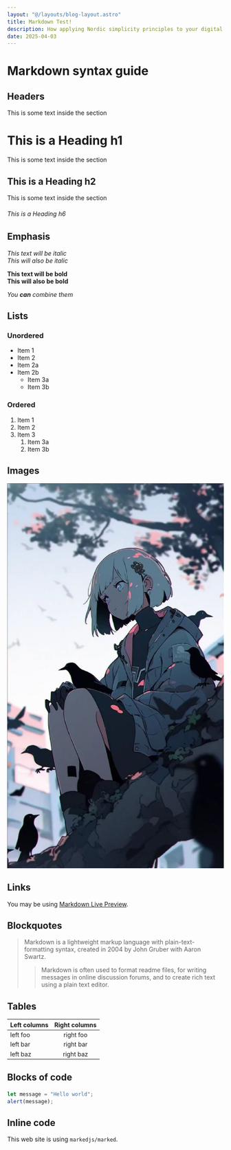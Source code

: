```yaml
---
layout: "@/layouts/blog-layout.astro"
title: Markdown Test!
description: How applying Nordic simplicity principles to your digital habits can lead to improved focus and wellbeing. Discover the peace that comes with intentional digital consumption.
date: 2025-04-03
---
```

# Markdown syntax guide

## Headers

This is some text inside the section

# This is a Heading h1

This is some text inside the section

## This is a Heading h2

This is some text inside the section

###### This is a Heading h6

## Emphasis

_This text will be italic_  
_This will also be italic_

**This text will be bold**  
**This will also be bold**

_You **can** combine them_

## Lists

### Unordered

- Item 1
- Item 2
- Item 2a
- Item 2b
    - Item 3a
    - Item 3b

### Ordered

1. Item 1
2. Item 2
3. Item 3
    1. Item 3a
    2. Item 3b

## Images

![This is an alt text.](_img1.jpg)

## Links

You may be using [Markdown Live Preview](https://markdownlivepreview.com/).

## Blockquotes

> Markdown is a lightweight markup language with plain-text-formatting syntax, created in 2004 by John Gruber with Aaron Swartz.
>
> > Markdown is often used to format readme files, for writing messages in online discussion forums, and to create rich text using a plain text editor.

## Tables

| Left columns | Right columns |
| ------------ | :-----------: |
| left foo     |   right foo   |
| left bar     |   right bar   |
| left baz     |   right baz   |

## Blocks of code

```ts
let message = "Hello world";
alert(message);
```

## Inline code

This web site is using `markedjs/marked`.

